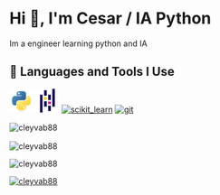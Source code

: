<h1>Hi 👋, I'm Cesar / IA Python</h1>
<p>Im a engineer learning python and IA</p>
<h2>🚀 Languages and Tools I Use</h2>
<p><a target="_blank" href="https://raw.githubusercontent.com/devicons/devicon/master/icons/python/python-original.svg" style="display: inline-block;"><img src="https://raw.githubusercontent.com/devicons/devicon/master/icons/python/python-original.svg" alt="python" width="42" height="42" /></a>
<a target="_blank" href="https://raw.githubusercontent.com/devicons/devicon/2ae2a900d2f041da66e950e4d48052658d850630/icons/pandas/pandas-original.svg" style="display: inline-block;"><img src="https://raw.githubusercontent.com/devicons/devicon/2ae2a900d2f041da66e950e4d48052658d850630/icons/pandas/pandas-original.svg" alt="pandas" width="42" height="42" /></a>
<a target="_blank" href="https://upload.wikimedia.org/wikipedia/commons/0/05/Scikit_learn_logo_small.svg" style="display: inline-block;"><img src="https://upload.wikimedia.org/wikipedia/commons/0/05/Scikit_learn_logo_small.svg" alt="scikit_learn" width="42" height="42" /></a>
<a target="_blank" href="https://www.vectorlogo.zone/logos/git-scm/git-scm-icon.svg" style="display: inline-block;"><img src="https://www.vectorlogo.zone/logos/git-scm/git-scm-icon.svg" alt="git" width="42" height="42" /></a></p>
<p><img align="center" src="https://github-readme-stats.vercel.app/api?username=cleyvab88&show_icons=true&locale=en" alt="cleyvab88" /></p>
<p><img align="center" src="https://github-readme-streak-stats.herokuapp.com/?user=cleyvab88&" alt="cleyvab88" /></p>
<p><img src="https://github-readme-stats.vercel.app/api/top-langs?username=cleyvab88&show_icons=true&locale=en&layout=compact" alt="cleyvab88" /></p>
<p><a href="https://github.com/ryo-ma/github-profile-trophy"><img src="https://github-profile-trophy.vercel.app/?username=cleyvab88" alt="cleyvab88" /></a></p>

